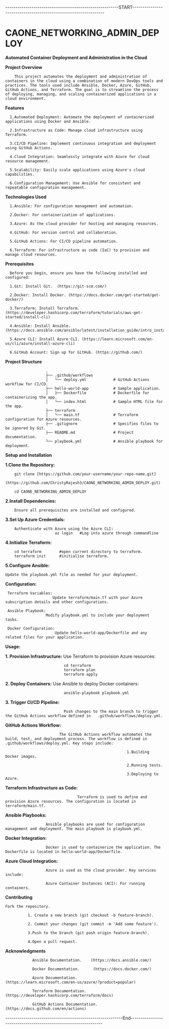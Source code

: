 --------------------------------------------------------START----------------------------------------------------------------

# CAONE_NETWORKING_ADMIN_DEPLOY
**Automated Container Deployment and Administration in the Cloud**

**Project Overview**

        This project automates the deployment and administration of containers in the cloud using a combination of modern DevOps tools and practices. The tools used include Ansible, Docker, Azure, GitHub, GitHub Actions, and Terraform. The goal is to streamline the process of deploying, managing, and scaling containerized applications in a cloud environment.



**Features**

      1.Automated Deployment: Automate the deployment of containerized applications using Docker and Ansible.
      
      2.Infrastructure as Code: Manage cloud infrastructure using Terraform.
      
      3.CI/CD Pipeline: Implement continuous integration and deployment using GitHub Actions.
      
      4.Cloud Integration: Seamlessly integrate with Azure for cloud resource management.
      
      5.Scalability: Easily scale applications using Azure's cloud capabilities.
      
      6.Configuration Management: Use Ansible for consistent and repeatable configuration management.



**Technologies Used**

      1.Ansible: For configuration management and automation.
      
      2.Docker: For containerization of applications.
      
      3.Azure: As the cloud provider for hosting and managing resources.
      
      4.GitHub: For version control and collaboration.
      
      5.GitHub Actions: For CI/CD pipeline automation.
      
      6.Terraform: For infrastructure as code (IaC) to provision and manage cloud resources.



**Prerequisites**

      Before you begin, ensure you have the following installed and configured:
      
      1.Git: Install Git.  (https://git-scm.com/)
      
      2.Docker: Install Docker. (https://docs.docker.com/get-started/get-docker/)
      
      3.Terraform: Install Terraform. (https://developer.hashicorp.com/terraform/tutorials/aws-get-started/install-cli)
      
      4.Ansible: Install Ansible. (https://docs.ansible.com/ansible/latest/installation_guide/intro_installation.html)
      
      5.Azure CLI: Install Azure CLI. (https://learn.microsoft.com/en-us/cli/azure/install-azure-cli)
      
      6.GitHub Account: Sign up for GitHub. (https://github.com/)



**Project Structure**

                      .
                      ├── .github/workflows
                      │   └── deploy.yml            # GitHub Actions workflow for CI/CD.
                      ├── hello-world-app           # Sample application.
                      │   ├── Dockerfile            # Dockerfile for containerizing the app.
                      │   └── index.html            # Sample HTML file for the app.
                      ├── terraform
                      │   └── main.tf               # Terraform configuration for Azure resources.
                      ├── .gitignore                # Specifies files to be ignored by Git.
                      ├── README.md                 # Project documentation.
                      └── playbook.yml              # Ansible playbook for deployment.




**Setup and Installation**

**1.Clone the Repository:**

        git clone [https://github.com/your-username/your-repo-name.git] 
        (https://github.com/ChristyRajesh3/CAONE_NETWORKING_ADMIN_DEPLOY.git)
        
        cd CAONE_NETWORKING_ADMIN_DEPLOY

**2.Install Dependencies:**

        Ensure all prerequisites are installed and configured.

**3.Set Up Azure Credentials:**

        Authenticate with Azure using the Azure CLI:
                          az login   #Log into azure through commandline

**4.Initialize Terraform:**
                                      
        cd terraform        #open current directory to terraform.
        terraform init      #initialise terraform.
        
**5.Configure Ansible:**

    Update the playbook.yml file as needed for your deployment.

**Configuration:**

     Terraform Variables: 
                         Update terraform/main.tf with your Azure subscription details and other configurations.

     Ansible Playbook: 
                      Modify playbook.yml to include your deployment tasks.

     Docker Configuration: 
                          Update hello-world-app/Dockerfile and any related files for your application.


**Usage:**

**1. Provision Infrastructure:**
                              Use Terraform to provision Azure resources:

                              cd terraform  
                              terraform plan
                              terraform apply  

**2. Deploy Containers:**
                    Use Ansible to deploy Docker containers:
                                                      
                              ansible-playbook playbook.yml

**3. Trigger CI/CD Pipeline:**

                              Push changes to the main branch to trigger the GitHub Actions workflow defined in   .github/workflows/deploy.yml.

**GitHub Actions Workflow:**

                            The GitHub Actions workflow automates the build, test, and deployment process. The workflow is defined in .github/workflows/deploy.yml. Key steps include:

                                                          1.Building Docker images.
                                                          
                                                          2.Running tests.
                                                          
                                                          3.Deploying to Azure.
**Terraform Infrastructure as Code:**

                                    Terraform is used to define and provision Azure resources. The configuration is located in terraform/main.tf.


**Ansible Playbooks:**

                      Ansible playbooks are used for configuration management and deployment. The main playbook is playbook.yml.


**Docker Integration:**

                      Docker is used to containerize the application. The Dockerfile is located in hello-world-app/Dockerfile.

**Azure Cloud Integration:**
                      
                      Azure is used as the cloud provider. Key services include:

                      Azure Container Instances (ACI): For running containers.

**Contributing**

    Fork the repository.

              1. Create a new branch (git checkout -b feature-branch).
              
              2. Commit your changes (git commit -m 'Add some feature').
              
              3.Push to the branch (git push origin feature-branch).
              
              4.Open a pull request.

**Acknowledgments**

                Ansible Documentation.    (https://docs.ansible.com/)
                
                Docker Documentation.      (https://docs.docker.com/)
                
                Azure Documentation.       (https://learn.microsoft.com/en-us/azure/?product=popular)
                
                Terraform Documentation.   (https://developer.hashicorp.com/terraform/docs)
                
                GitHub Actions Documentation. (https://docs.github.com/en/actions)

----------------------------------------------------------End----------------------------------------------------------------






                      
                                
